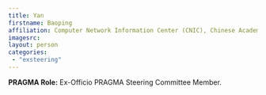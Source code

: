 ```yaml
---
title: Yan
firstname: Baoping
affiliation: Computer Network Information Center (CNIC), Chinese Academy of Sciences (CAS)
imagesrc: 
layout: person
categories:
 - "exsteering"
---
```


**PRAGMA Role:** Ex-Officio PRAGMA Steering Committee Member.


